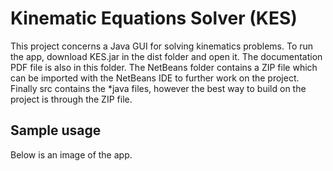 # Kinematic Equations Solver (KES)

This project concerns a Java GUI for solving kinematics problems. To run the app, download KES.jar in the dist folder and open it. The documentation PDF file is also in this folder. The NetBeans folder contains a ZIP file which can be imported with the NetBeans IDE to further work on the project. Finally src contains the *java files, however the best way to build on the project is through the ZIP file.

## Sample usage

Below is an image of the app.

